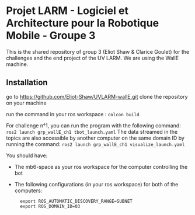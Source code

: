 # Projet LARM - Logiciel et Architecture pour la Robotique Mobile - Groupe 3

This is the shared repository of group 3 (Eliot Shaw & Clarice Goulet) for the challenges and the end project of the UV LARM.
We are using the WallE machine. 


## Installation

go to https://github.com/Eliot-Shaw/UVLARM-wallE.git
clone the repository on your machine

run the command in your ros workspace : `colcon build`

For challenge n°1, you can run the program with the following command: `ros2 launch grp_wallE_ch1 tbot_launch.yaml`
The data streamed in the topics are also accessible by another computer on the same domain ID by running the command: `ros2 launch grp_wallE_ch1 visualize_launch.yaml`

You should have:
* The mb6-space as your ros workspace for the computer controlling the bot
* The following configurations (in your ros workspace) for both of the computers:

        export ROS_AUTOMATIC_DISCOVERY_RANGE=SUBNET
        export ROS_DOMAIN_ID=03